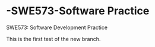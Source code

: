 # -SWE573-Software Practice
SWE573: Software Development Practice

This is the first test of the new branch.
